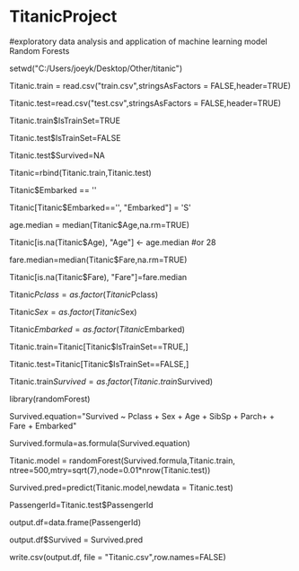 # TitanicProject
#exploratory data analysis and application of machine learning model Random Forests

setwd("C:/Users/joeyk/Desktop/Other/titanic")

Titanic.train = read.csv("train.csv",stringsAsFactors = FALSE,header=TRUE)

Titanic.test=read.csv("test.csv",stringsAsFactors = FALSE,header=TRUE)

Titanic.train$IsTrainSet=TRUE

Titanic.test$IsTrainSet=FALSE

Titanic.test$Survived=NA

Titanic=rbind(Titanic.train,Titanic.test)

Titanic$Embarked == ''

Titanic[Titanic$Embarked=='', "Embarked"] = 'S'

age.median = median(Titanic$Age,na.rm=TRUE)

Titanic[is.na(Titanic$Age), "Age"] <- age.median #or 28

fare.median=median(Titanic$Fare,na.rm=TRUE)

Titanic[is.na(Titanic$Fare), "Fare"]=fare.median

Titanic$Pclass=as.factor(Titanic$Pclass)

Titanic$Sex=as.factor(Titanic$Sex)

Titanic$Embarked=as.factor(Titanic$Embarked)

Titanic.train=Titanic[Titanic$IsTrainSet==TRUE,]

Titanic.test=Titanic[Titanic$IsTrainSet==FALSE,]

Titanic.train$Survived=as.factor(Titanic.train$Survived)

library(randomForest)

Survived.equation="Survived ~ Pclass + Sex + Age + SibSp + Parch+ + Fare + Embarked"

Survived.formula=as.formula(Survived.equation)

Titanic.model = randomForest(Survived.formula,Titanic.train,
                             ntree=500,mtry=sqrt(7),node=0.01*nrow(Titanic.test))

Survived.pred=predict(Titanic.model,newdata = Titanic.test)

PassengerId=Titanic.test$PassengerId

output.df=data.frame(PassengerId)

output.df$Survived = Survived.pred

write.csv(output.df, file = "Titanic.csv",row.names=FALSE)
